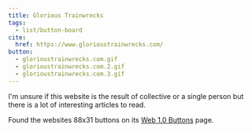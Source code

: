 ```yaml
---
title: Glorious Trainwrecks
tags:
  - list/button-board
cite:
  href: https://www.glorioustrainwrecks.com/
button:
  - glorioustrainwrecks.com.gif
  - glorioustrainwrecks.com.2.gif
  - glorioustrainwrecks.com.3.gif
---
```


I'm unsure if this website is the result of collective or a single person but there is a lot of interesting articles to read.

Found the websites 88x31 buttons on its [Web 1.0 Buttons](https://www.glorioustrainwrecks.com/node/1550) page.